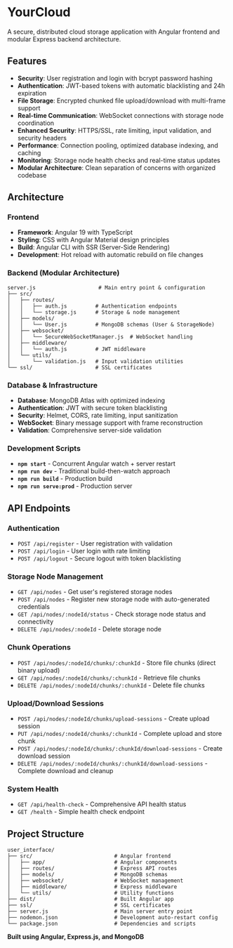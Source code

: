 # YourCloud

A secure, distributed cloud storage application with Angular frontend and modular Express backend architecture.

## Features

- **Security**: User registration and login with bcrypt password hashing
- **Authentication**: JWT-based tokens with automatic blacklisting and 24h expiration
- **File Storage**: Encrypted chunked file upload/download with multi-frame support
- **Real-time Communication**: WebSocket connections with storage node coordination
- **Enhanced Security**: HTTPS/SSL, rate limiting, input validation, and security headers
- **Performance**: Connection pooling, optimized database indexing, and caching
- **Monitoring**: Storage node health checks and real-time status updates
- **Modular Architecture**: Clean separation of concerns with organized codebase

## Architecture

### **Frontend**

- **Framework**: Angular 19 with TypeScript
- **Styling**: CSS with Angular Material design principles
- **Build**: Angular CLI with SSR (Server-Side Rendering)
- **Development**: Hot reload with automatic rebuild on file changes

### **Backend (Modular Architecture)**

```
server.js                    # Main entry point & configuration
├── src/
│   ├── routes/
│   │   ├── auth.js         # Authentication endpoints
│   │   └── storage.js      # Storage & node management
│   ├── models/
│   │   └── User.js         # MongoDB schemas (User & StorageNode)
│   ├── websocket/
│   │   └── SecureWebSocketManager.js  # WebSocket handling
│   ├── middleware/
│   │   └── auth.js         # JWT middleware
│   └── utils/
│       └── validation.js   # Input validation utilities
└── ssl/                    # SSL certificates
```

### **Database & Infrastructure**

- **Database**: MongoDB Atlas with optimized indexing
- **Authentication**: JWT with secure token blacklisting
- **Security**: Helmet, CORS, rate limiting, input sanitization
- **WebSocket**: Binary message support with frame reconstruction
- **Validation**: Comprehensive server-side validation

### **Development Scripts**

- **`npm start`** - Concurrent Angular watch + server restart
- **`npm run dev`** - Traditional build-then-watch approach
- **`npm run build`** - Production build
- **`npm run serve:prod`** - Production server

## API Endpoints

### **Authentication**

- `POST /api/register` - User registration with validation
- `POST /api/login` - User login with rate limiting
- `POST /api/logout` - Secure logout with token blacklisting

### **Storage Node Management**

- `GET /api/nodes` - Get user's registered storage nodes
- `POST /api/nodes` - Register new storage node with auto-generated credentials
- `GET /api/nodes/:nodeId/status` - Check storage node status and connectivity
- `DELETE /api/nodes/:nodeId` - Delete storage node

### **Chunk Operations**

- `POST /api/nodes/:nodeId/chunks/:chunkId` - Store file chunks (direct binary upload)
- `GET /api/nodes/:nodeId/chunks/:chunkId` - Retrieve file chunks
- `DELETE /api/nodes/:nodeId/chunks/:chunkId` - Delete file chunks

### **Upload/Download Sessions**

- `POST /api/nodes/:nodeId/chunks/upload-sessions` - Create upload session
- `PUT /api/nodes/:nodeId/chunks/:chunkId` - Complete upload and store chunk
- `POST /api/nodes/:nodeId/chunks/:chunkId/download-sessions` - Create download session
- `DELETE /api/nodes/:nodeId/chunks/:chunkId/download-sessions` - Complete download and cleanup

### **System Health**

- `GET /api/health-check` - Comprehensive API health status
- `GET /health` - Simple health check endpoint

## Project Structure

```
user_interface/
├── src/                          # Angular frontend
│   ├── app/                      # Angular components
│   ├── routes/                   # Express API routes
│   ├── models/                   # MongoDB schemas
│   ├── websocket/                # WebSocket management
│   ├── middleware/               # Express middleware
│   └── utils/                    # Utility functions
├── dist/                         # Built Angular app
├── ssl/                          # SSL certificates
├── server.js                     # Main server entry point
├── nodemon.json                  # Development auto-restart config
└── package.json                  # Dependencies and scripts
```

**Built using Angular, Express.js, and MongoDB**
